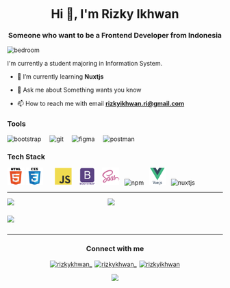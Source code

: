<h1 align="center">Hi 👋, I'm Rizky Ikhwan</h1>
<h3 align="center">Someone who want to be a Frontend Developer from Indonesia</h3>

![bedroom](https://user-images.githubusercontent.com/79355239/143467976-43e524a2-c3cd-47cb-a3e5-6a8ed0bc4a69.gif)

<p>I'm currently a student majoring in Information System.</p>

- 📖 I’m currently learning **Nuxtjs**

- 💬 Ask me about Something wants you know

- 📫 How to reach me with email **rizkyikhwan.ri@gmail.com**

<h3 align="left">Tools</h3>
<span>
<img src="https://user-images.githubusercontent.com/79355239/143455396-08754238-ba05-4388-b372-785bafd7aafd.png" alt="bootstrap" width="40" height="40"/>
</span>&nbsp;&nbsp;&nbsp;
<span>
<img src="https://www.vectorlogo.zone/logos/git-scm/git-scm-icon.svg" alt="git" width="40" height="40" />
</span>&nbsp;&nbsp;&nbsp;
<span>
<img src="https://www.vectorlogo.zone/logos/figma/figma-icon.svg" alt="figma" width="40" height="40"/>
</span>
<span>&nbsp;&nbsp;&nbsp;
<img src="https://www.vectorlogo.zone/logos/getpostman/getpostman-icon.svg" alt="postman" width="40" height="40"/>
</span>

<h3>Tech Stack</h3>
<p align="left"> 
  <img src="https://raw.githubusercontent.com/devicons/devicon/master/icons/html5/html5-original-wordmark.svg" alt="html5" width="40" height="40"/>
  <img src="https://raw.githubusercontent.com/devicons/devicon/master/icons/css3/css3-original-wordmark.svg" alt="css3" width="40" height="40"/>&nbsp;&nbsp;
  <img src="https://raw.githubusercontent.com/devicons/devicon/master/icons/javascript/javascript-original.svg" alt="javascript" style="margin-left:15px;" width="40" height="40"/>&nbsp;&nbsp;&nbsp;
  <img src="https://raw.githubusercontent.com/devicons/devicon/master/icons/bootstrap/bootstrap-plain-wordmark.svg" alt="bootstrap" width="40" 
  height="40"/>&nbsp;&nbsp;&nbsp;
  <img src="https://raw.githubusercontent.com/devicons/devicon/master/icons/sass/sass-original.svg" alt="sass" width="40" height="40"/>&nbsp;&nbsp;
  <img src="https://user-images.githubusercontent.com/79355239/143469399-00cdf2f3-7485-4dd1-a2aa-4281d0f31dd1.png" alt="npm" width="50" height="40"/>&nbsp;&nbsp;
  <img src="https://raw.githubusercontent.com/devicons/devicon/master/icons/vuejs/vuejs-original-wordmark.svg" alt="vuejs" width="40" height="40"/>&nbsp;&nbsp;
  <img src="https://www.vectorlogo.zone/logos/nuxtjs/nuxtjs-icon.svg" alt="nuxtjs" width="40" height="40"/>
</p>

<hr>

<p style="display: flex; justify-content: center; gap: 10px;">
  <img style="width: 325px" src="https://github-readme-stats.vercel.app/api/top-langs/?username=rizkyikhwan&layout=compact&theme=tokyonight&hide_border=true" />
  <img style="width: 390px" src="https://github-readme-stats.vercel.app/api?username=rizkyikhwan&show_icons=true&theme=tokyonight&hide_border=true" />
</p>

<p>
  <img style="margin: 10px 0;" src="https://github-readme-streak-stats.herokuapp.com/?user=rizkyikhwan&theme=tokyonight&count_private=true&hide_border=true">
</p>

<hr>

<h3 align="center">Connect with me</h3>
<p align="center">
  <a href="https://instagram.com/rizkykhawn_" target="blank" ><img align="center" src="https://raw.githubusercontent.com/rahuldkjain/github-profile-readme-generator/master/src/images/icons/Social/instagram.svg" alt="rizkykhwan_" height="30" width="40" /></a>
  <a href="https://twitter.com/rizkykhwan_" target="blank" style="margin-left: 2px"><img align="center" src="https://raw.githubusercontent.com/rahuldkjain/github-profile-readme-generator/master/src/images/icons/Social/twitter.svg" alt="rizkykhwan_" height="30" width="40" /></a>
  <a href="https://linkedin.com/in/rizkyikhwan" target="blank" style="margin-left: 2px"><img align="center" src="https://raw.githubusercontent.com/rahuldkjain/github-profile-readme-generator/master/src/images/icons/Social/linked-in-alt.svg" alt="rizkyikhwan" height="30" width="40" /></a>
</p>
<p align="center" style="margin-top: 15px;">
  <img src="https://lanyard-profile-readme.vercel.app/api/387982324630945802" />
</p>
